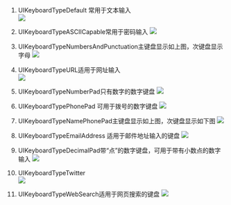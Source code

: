 1. UIKeyboardTypeDefault 常用于文本输入  
![](http://7xpp6e.com1.z0.glb.clouddn.com/2016-09-27-18%3A07%3A56.jpg)

2. UIKeyboardTypeASCIICapable常用于密码输入
![](http://7xpp6e.com1.z0.glb.clouddn.com/2016-09-27-18%3A08%3A35.jpg)

3. UIKeyboardTypeNumbersAndPunctuation主键盘显示如上图，次键盘显示字母
![](http://7xpp6e.com1.z0.glb.clouddn.com/2016-09-27-18%3A09%3A50.jpg)

4. UIKeyboardTypeURL适用于网址输入  
![](http://7xpp6e.com1.z0.glb.clouddn.com/2016-09-27-18%3A10%3A00.jpg)

5. UIKeyboardTypeNumberPad只有数字的数字键盘
![](http://7xpp6e.com1.z0.glb.clouddn.com/2016-09-27-18%3A10%3A09.jpg)

6. UIKeyboardTypePhonePad 可用于拨号的数字键盘
![](http://7xpp6e.com1.z0.glb.clouddn.com/2016-09-27-18%3A10%3A14.jpg)

7. UIKeyboardTypeNamePhonePad主键盘显示如上图，次键盘显示如下图
![](http://7xpp6e.com1.z0.glb.clouddn.com/2016-09-27-18%3A10%3A19.jpg)

8. UIKeyboardTypeEmailAddress 适用于邮件地址输入的键盘
![](http://7xpp6e.com1.z0.glb.clouddn.com/2016-09-27-18%3A10%3A25.jpg)

9. UIKeyboardTypeDecimalPad带“点”的数字键盘，可用于带有小数点的数字输入
![](http://7xpp6e.com1.z0.glb.clouddn.com/2016-09-27-18%3A10%3A42.jpg)

10. UIKeyboardTypeTwitter  
![](http://7xpp6e.com1.z0.glb.clouddn.com/2016-09-27-18%3A10%3A48.jpg)

11. UIKeyboardTypeWebSearch适用于网页搜索的键盘
![](http://7xpp6e.com1.z0.glb.clouddn.com/2016-09-27-18%3A10%3A55.jpg)

